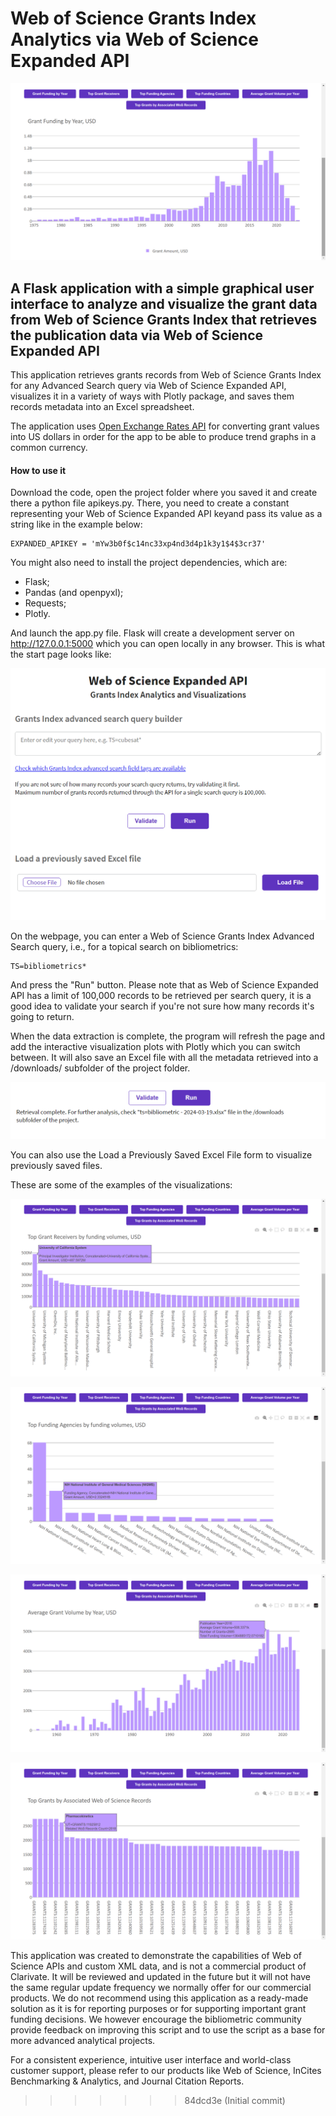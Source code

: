 # Web of Science Grants Index Analytics via Web of Science Expanded API

![Example visualization](/screenshots/grants_by_years.png)

## A Flask application with a simple graphical user interface to analyze and visualize the grant data from Web of Science Grants Index that retrieves the publication data via Web of Science Expanded API

This application retrieves grants records from Web of Science Grants Index for any Advanced Search query via Web of Science Expanded API, visualizes it in a variety of ways with Plotly package, and saves them records metadata into an Excel spreadsheet.

The application uses [Open Exchange Rates API](https://open.er-api.com) for converting grant values into US dollars in order for the app to be able to produce trend graphs in a common currency.

#### How to use it
Download the code, open the project folder where you saved it and create there a python file apikeys.py. There, you need to create a constant representing your Web of Science Expanded API keyand pass its value as a string like in the example below:

```
EXPANDED_APIKEY = 'mYw3b0f$c14nc33xp4nd3d4p1k3y1$4$3cr37'
```

You might also need to install the project dependencies, which are:
- Flask;
- Pandas (and openpyxl);
- Requests;
- Plotly.

And launch the app.py file. Flask will create a development server on http://127.0.0.1:5000 which you can open locally in any browser. This is what the start page looks like:

![Start page](/screenshots/index.png)

On the webpage, you can enter a Web of Science Grants Index Advanced Search query, i.e., for a topical search on bibliometrics:

```
TS=bibliometrics*
```

And press the "Run" button. Please note that as Web of Science Expanded API has a limit of 100,000 records to be retrieved per search query, it is a good idea to validate your search if you're not sure how many records it's going to return.

When the data extraction is complete, the program will refresh the page and add the interactive visualization plots with Plotly which you can switch between. It will also save an Excel file with all the metadata retrieved into a /downloads/ subfolder of the project folder.

![Screenshot](/screenshots/complete.png)

You can also use the Load a Previously Saved Excel File form to visualize previously saved files.

These are some of the examples of the visualizations:

![Example visualization - top grants receivers](/screenshots/top_grants_receivers.png)

![Example visualization - top funding agencies](/screenshots/top_funding_agencies.png)

![Example visualization - average grant volume by years](/screenshots/average_grant_volume_by_years.png)

![Example visualization - top grant records by associated WoS documents](/screenshots/top_grant_records_by_associated_wos_documents.png)

This application was created to demonstrate the capabilities of Web of Science APIs and custom XML data, and is not a commercial product of Clarivate. It will be reviewed and updated in the future but it will not have the same regular update frequency we normally offer for our commercial products. We do not recommend using this application as a ready-made solution as it is for reporting purposes or for supporting important grant funding decisions. We however encourage the bibliometric community provide feedback on improving this script and to use the script as a base for more advanced analytical projects.

For a consistent experience, intuitive user interface and world-class customer support, please refer to our products like Web of Science, InCites Benchmarking & Analytics, and Journal Citation Reports.
>>>>>>> 84dcd3e (Initial commit)
